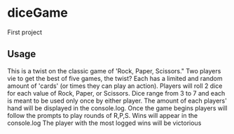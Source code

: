 # diceGame
First project
## Usage
This is a twist on the classic game of 'Rock, Paper, Scissors." Two players vie to get the best of five games, the twist? 
Each has a limited and random amount of 'cards' (or times they can play an action).
Players will roll 2 dice for each value of Rock, Paper, or Scissors.
Dice range from 3 to 7 and each is meant to be used only once by either player.
The amount of each players' hand will be displayed in the console.log.
Once the game begins players will follow the prompts to play rounds of R,P,S.
Wins will appear in the console.log
The player with the most logged wins will be victorious
